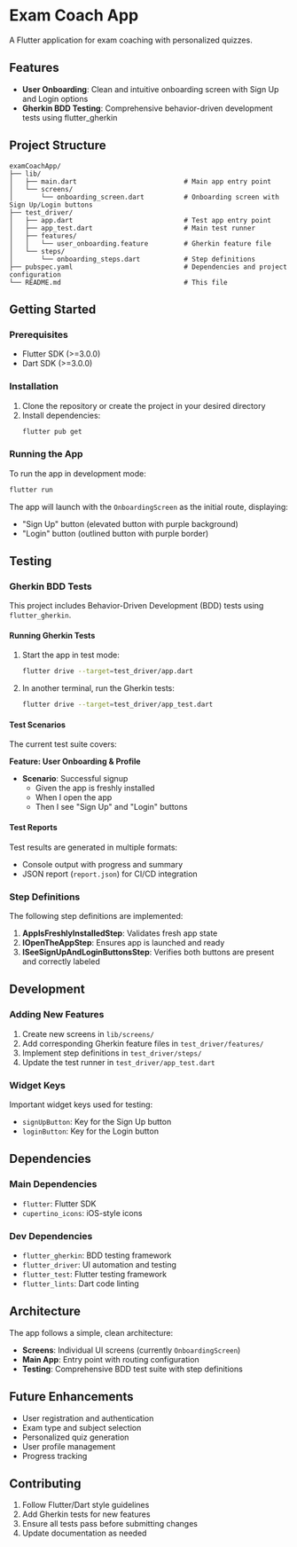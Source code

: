 # Exam Coach App

A Flutter application for exam coaching with personalized quizzes.

## Features

- **User Onboarding**: Clean and intuitive onboarding screen with Sign Up and Login options
- **Gherkin BDD Testing**: Comprehensive behavior-driven development tests using flutter_gherkin

## Project Structure

```
examCoachApp/
├── lib/
│   ├── main.dart                           # Main app entry point
│   └── screens/
│       └── onboarding_screen.dart          # Onboarding screen with Sign Up/Login buttons
├── test_driver/
│   ├── app.dart                            # Test app entry point
│   ├── app_test.dart                       # Main test runner
│   ├── features/
│   │   └── user_onboarding.feature         # Gherkin feature file
│   └── steps/
│       └── onboarding_steps.dart           # Step definitions
├── pubspec.yaml                            # Dependencies and project configuration
└── README.md                               # This file
```

## Getting Started

### Prerequisites

- Flutter SDK (>=3.0.0)
- Dart SDK (>=3.0.0)

### Installation

1. Clone the repository or create the project in your desired directory
2. Install dependencies:
   ```bash
   flutter pub get
   ```

### Running the App

To run the app in development mode:

```bash
flutter run
```

The app will launch with the `OnboardingScreen` as the initial route, displaying:
- "Sign Up" button (elevated button with purple background)
- "Login" button (outlined button with purple border)

## Testing

### Gherkin BDD Tests

This project includes Behavior-Driven Development (BDD) tests using `flutter_gherkin`.

#### Running Gherkin Tests

1. Start the app in test mode:
   ```bash
   flutter drive --target=test_driver/app.dart
   ```

2. In another terminal, run the Gherkin tests:
   ```bash
   flutter drive --target=test_driver/app_test.dart
   ```

#### Test Scenarios

The current test suite covers:

**Feature: User Onboarding & Profile**
- **Scenario**: Successful signup
  - Given the app is freshly installed
  - When I open the app
  - Then I see "Sign Up" and "Login" buttons

#### Test Reports

Test results are generated in multiple formats:
- Console output with progress and summary
- JSON report (`report.json`) for CI/CD integration

### Step Definitions

The following step definitions are implemented:

1. **AppIsFreshlyInstalledStep**: Validates fresh app state
2. **IOpenTheAppStep**: Ensures app is launched and ready
3. **ISeeSignUpAndLoginButtonsStep**: Verifies both buttons are present and correctly labeled

## Development

### Adding New Features

1. Create new screens in `lib/screens/`
2. Add corresponding Gherkin feature files in `test_driver/features/`
3. Implement step definitions in `test_driver/steps/`
4. Update the test runner in `test_driver/app_test.dart`

### Widget Keys

Important widget keys used for testing:
- `signUpButton`: Key for the Sign Up button
- `loginButton`: Key for the Login button

## Dependencies

### Main Dependencies
- `flutter`: Flutter SDK
- `cupertino_icons`: iOS-style icons

### Dev Dependencies
- `flutter_gherkin`: BDD testing framework
- `flutter_driver`: UI automation and testing
- `flutter_test`: Flutter testing framework
- `flutter_lints`: Dart code linting

## Architecture

The app follows a simple, clean architecture:
- **Screens**: Individual UI screens (currently `OnboardingScreen`)
- **Main App**: Entry point with routing configuration
- **Testing**: Comprehensive BDD test suite with step definitions

## Future Enhancements

- User registration and authentication
- Exam type and subject selection
- Personalized quiz generation
- User profile management
- Progress tracking

## Contributing

1. Follow Flutter/Dart style guidelines
2. Add Gherkin tests for new features
3. Ensure all tests pass before submitting changes
4. Update documentation as needed 